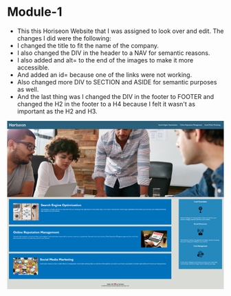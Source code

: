 # Module-1
- This this Horiseon Website that I was assigned to look over and edit.
The changes I did were the following: 
- I changed the title to fit the name of the company. 
- I also changed the DIV in the header to a NAV for semantic reasons. 
- I also added and alt= to the end of the images to make it more accessible. 
- And added an id= because one of the links were not working. 
- Also changed more DIV to SECTION and ASIDE for semantic purposes as well. 
- And the last thing was I changed the DIV in the footer to FOOTER and changed the H2 in the footer to a H4 because I felt it wasn't as important as the H2 and H3.

![HoriseonScreenShot](./assets/images/Screenshot%202022-06-10%20at%2014-30-15%20Horiseon.png)

<link rel="Link to Horiseon Website" href="https://iamfalziii.github.io/Module-1/">